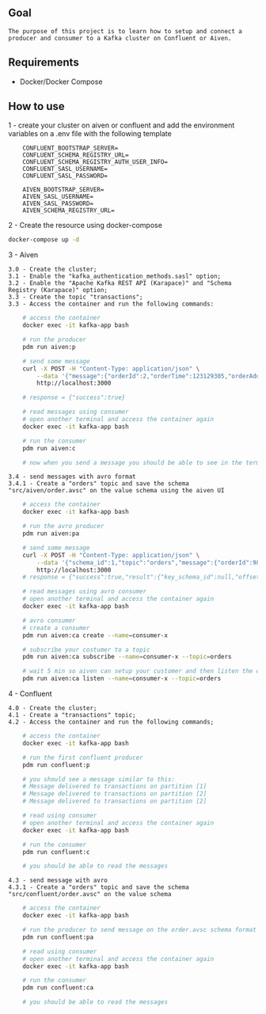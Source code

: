 
## Goal
    The purpose of this project is to learn how to setup and connect a producer and consumer to a Kafka cluster on Confluent or Aiven.

## Requirements
- Docker/Docker Compose

## How to use
1 - create your cluster on aiven or confluent and add the environment variables on a .env file with the following template
```
    CONFLUENT_BOOTSTRAP_SERVER=
    CONFLUENT_SCHEMA_REGISTRY_URL=
    CONFLUENT_SCHEMA_REGISTRY_AUTH_USER_INFO=
    CONFLUENT_SASL_USERNAME=
    CONFLUENT_SASL_PASSWORD=

    AIVEN_BOOTSTRAP_SERVER=
    AIVEN_SASL_USERNAME=
    AIVEN_SASL_PASSWORD=
    AIVEN_SCHEMA_REGISTRY_URL=
```

2 - Create the resource using docker-compose
```bash
docker-compose up -d
```

3 - Aiven

    3.0 - Create the cluster;
    3.1 - Enable the "kafka_authentication_methods.sasl" option;
    3.2 - Enable the "Apache Kafka REST API (Karapace)" and "Schema Registry (Karapace)" option;
    3.3 - Create the topic "transactions";
    3.3 - Access the container and run the following commands:
```bash
    # access the container
    docker exec -it kafka-app bash

    # run the producer
    pdm run aiven:p

    # send some message
    curl -X POST -H "Content-Type: application/json" \
        --data '{"message":{"orderId":2,"orderTime":123129305,"orderAddress":"my address"},"topic":"transactions"}' \
        http://localhost:3000

    # response = {"success":true}

    # read messages using consumer
    # open another terminal and access the container again
    docker exec -it kafka-app bash

    # run the consumer
    pdm run aiven:c

    # now when you send a message you should be able to see in the terminal
```
    3.4 - send messages with avro format
    3.4.1 - Create a "orders" topic and save the schema "src/aiven/order.avsc" on the value schema using the aiven UI
```bash
    # access the container
    docker exec -it kafka-app bash

    # run the avro producer
    pdm run aiven:pa

    # send some message
    curl -X POST -H "Content-Type: application/json" \
        --data '{"schema_id":1,"topic":"orders","message":{"orderId":987,"orderTime":94385034,"orderAddress":"Parqu st b E"}}' \
        http://localhost:3000
    # response = {"success":true,"result":{"key_schema_id":null,"offsets":[{"offset":0,"partition":0}],"value_schema_id":1}}

    # read messages using avro consumer
    # open another terminal and access the container again
    docker exec -it kafka-app bash

    # avro consumer
    # create a consumer
    pdm run aiven:ca create --name=consumer-x

    # subscribe your costumer to a topic
    pdm run aiven:ca subscribe --name=consumer-x --topic=orders

    # wait 5 min so aiven can setup your customer and then listen the orders topic
    pdm run aiven:ca listen --name=consumer-x --topic=orders
```

4 - Confluent

    4.0 - Create the cluster;
    4.1 - Create a "transactions" topic;
    4.2 - Access the container and run the following commands;
```bash
    # access the container
    docker exec -it kafka-app bash

    # run the first confluent producer
    pdm run confluent:p

    # you should see a message similar to this:
    # Message delivered to transactions on partition [1]
    # Message delivered to transactions on partition [2]
    # Message delivered to transactions on partition [2]

    # read using consumer
    # open another terminal and access the container again
    docker exec -it kafka-app bash

    # run the consumer
    pdm run confluent:c

    # you should be able to read the messages
```
    4.3 - send message with avro
    4.3.1 - Create a "orders" topic and save the schema "src/confluent/order.avsc" on the value schema
```bash
    # access the container
    docker exec -it kafka-app bash

    # run the producer to send message on the order.avsc schema format
    pdm run confluent:pa

    # read using consumer
    # open another terminal and access the container again
    docker exec -it kafka-app bash

    # run the consumer
    pdm run confluent:ca

    # you should be able to read the messages
```  